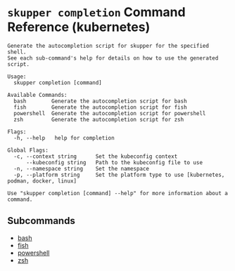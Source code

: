 # `skupper completion` Command Reference (kubernetes)

```
Generate the autocompletion script for skupper for the specified shell.
See each sub-command's help for details on how to use the generated script.

Usage:
  skupper completion [command]

Available Commands:
  bash        Generate the autocompletion script for bash
  fish        Generate the autocompletion script for fish
  powershell  Generate the autocompletion script for powershell
  zsh         Generate the autocompletion script for zsh

Flags:
  -h, --help   help for completion

Global Flags:
  -c, --context string      Set the kubeconfig context
      --kubeconfig string   Path to the kubeconfig file to use
  -n, --namespace string    Set the namespace
  -p, --platform string     Set the platform type to use [kubernetes, podman, docker, linux]

Use "skupper completion [command] --help" for more information about a command.
```

## Subcommands
- [bash](./skupper_completion_bash.md)
- [fish](./skupper_completion_fish.md)
- [powershell](./skupper_completion_powershell.md)
- [zsh](./skupper_completion_zsh.md)

